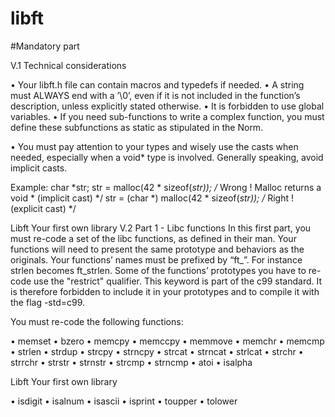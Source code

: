 # libft
	
#Mandatory part

V.1 Technical considerations

• Your libft.h file can contain macros and typedefs if needed.
• A string must ALWAYS end with a ’\0’, even if it is not included in the function’s
description, unless explicitly stated otherwise.
• It is forbidden to use global variables.
• If you need sub-functions to write a complex function, you must define these subfunctions as static as stipulated in the Norm.


• You must pay attention to your types and wisely use the casts when needed, especially when a void* type is involved. Generally speaking, avoid implicit casts.

Example:
char *str;
str = malloc(42 * sizeof(*str)); /* Wrong ! Malloc returns a void * (implicit cast) */
str = (char *) malloc(42 * sizeof(*str)); /* Right ! (explicit cast) */


Libft Your first own library
V.2 Part 1 - Libc functions
In this first part, you must re-code a set of the libc functions, as defined in their
man. Your functions will need to present the same prototype and behaviors as the originals. Your functions’ names must be prefixed by “ft_”. For instance strlen becomes
ft_strlen.
Some of the functions’ prototypes you have to re-code use the
"restrict" qualifier. This keyword is part of the c99 standard.
It is therefore forbidden to include it in your prototypes and to
compile it with the flag -std=c99.

You must re-code the following functions:

• memset
• bzero
• memcpy
• memccpy
• memmove
• memchr
• memcmp
• strlen
• strdup
• strcpy
• strncpy
• strcat
• strncat
• strlcat
• strchr
• strrchr
• strstr
• strnstr
• strcmp
• strncmp
• atoi
• isalpha

Libft Your first own library

• isdigit
• isalnum
• isascii
• isprint
• toupper
• tolower

